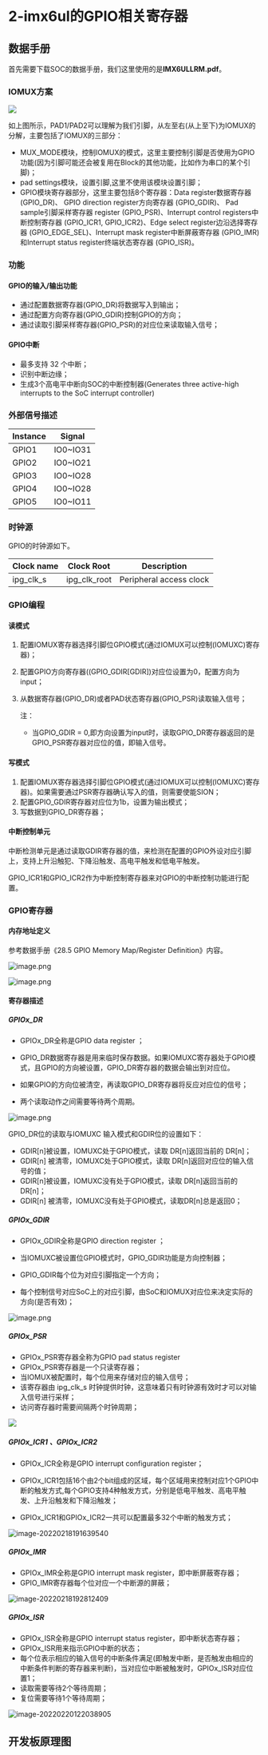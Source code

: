 # 2-imx6ul的GPIO相关寄存器

## 数据手册

首先需要下载SOC的数据手册，我们这里使用的是**IMX6ULLRM.pdf**。

### IOMUX方案

![](https://raw.githubusercontent.com/mdxz2048/mddxz_top_img/main/7ddbd3518a93df7c8dc3fc5d963a37e.png)

如上图所示，PAD1/PAD2可以理解为我们引脚，从左至右(从上至下)为IOMUX的分解，主要包括了IOMUX的三部分：

- MUX_MODE模块，控制IOMUX的模式，这里主要控制引脚是否使用为GPIO功能(因为引脚可能还会被复用在Block的其他功能，比如作为串口的某个引脚)；
- pad settings模块，设置引脚,这里不使用该模块设置引脚；
- GPIO模块寄存器部分，这里主要包括8个寄存器：Data register数据寄存器 (GPIO_DR)、 GPIO direction register方向寄存器 (GPIO_GDIR)、 Pad sample引脚采样寄存器 register (GPIO_PSR)、Interrupt control registers中断控制寄存器 (GPIO_ICR1, GPIO_ICR2)、Edge select register边沿选择寄存器 (GPIO_EDGE_SEL)、Interrupt mask register中断屏蔽寄存器 (GPIO_IMR)和Interrupt status register终端状态寄存器 (GPIO_ISR)。

### 功能

#### GPIO的输入/输出功能

- 通过配置数据寄存器(GPIO_DR)将数据写入到输出；
- 通过配置方向寄存器(GPIO_GDIR)控制GPIO的方向；
- 通过读取引脚采样寄存器(GPIO_PSR)的对应位来读取输入信号；

#### GPIO中断

- 最多支持 32 个中断；
- 识别中断边缘；
- 生成3个高电平中断向SOC的中断控制器(Generates three active-high interrupts to the SoC interrupt controller)

### 外部信号描述

| Instance | Signal   |
| -------- | -------- |
| GPIO1    | IO0~IO31 |
| GPIO2    | IO0~IO21 |
| GPIO3    | IO0~IO28 |
| GPIO4    | IO0~IO28 |
| GPIO5    | IO0~IO11 |

### 时钟源

GPIO的时钟源如下。

| Clock name | Clock Root   | Description             |
| ---------- | ------------ | ----------------------- |
| ipg_clk_s  | ipg_clk_root | Peripheral access clock |

### GPIO编程

#### 读模式

1. 配置IOMUX寄存器选择引脚位GPIO模式(通过IOMUX可以控制(IOMUXC)寄存器)；

2. 配置GPIO方向寄存器((GPIO_GDIR[GDIR])对应位设置为0，配置方向为input；

3. 从数据寄存器(GPIO_DR)或者PAD状态寄存器(GPIO_PSR)读取输入信号；

   注：

   - 当GPIO_GDIR = 0,即方向设置为input时，读取GPIO_DR寄存器返回的是GPIO_PSR寄存器对应位的值，即输入信号。

#### 写模式

1. 配置IOMUX寄存器选择引脚位GPIO模式(通过IOMUX可以控制(IOMUXC)寄存器)。如果需要通过PSR寄存器确认写入的值，则需要使能SION；
2. 配置GPIO_GDIR寄存器对应位为1b，设置为输出模式；
3. 写数据到GPIO_DR寄存器；

#### 中断控制单元

中断检测单元是通过读取GDIR寄存器的值，来检测在配置的GPIO外设对应引脚上，支持上升沿触犯、下降沿触发、高电平触发和低电平触发。

GPIO_ICR1和GPIO_ICR2作为中断控制寄存器来对GPIO的中断控制功能进行配置。

### GPIO寄存器

#### 内存地址定义

参考数据手册《28.5 GPIO Memory Map/Register Definition》内容。

![image.png](https://ae03.alicdn.com/kf/H50218755d1294ffdb54dbe7d0aba119eY.png)

![image.png](https://ae02.alicdn.com/kf/H4742809c1b8c48fd8ae19b6c942980e4Q.png)

#### 寄存器描述

##### GPIOx_DR

- GPIOx_DR全称是GPIO data register ；

- GPIO_DR数据寄存器是用来临时保存数据。如果IOMUXC寄存器处于GPIO模式，且GPIO的方向被设置，GPIO_DR寄存器的数据会输出到对应位。

- 如果GPIO的方向位被清空，再读取GPIO_DR寄存器将反应对应位的信号；

- 两个读取动作之间需要等待两个周期。


![image.png](https://ae05.alicdn.com/kf/H7d15da13e76b4163ac793dc58cda66eeN.png)

GPIO_DR位的读取与IOMUXC 输入模式和GDIR位的设置如下：

- GDIR[n]被设置，IOMUXC处于GPIO模式，读取 DR[n]返回当前的 DR[n]；
- GDIR[n] 被清零，IOMUXC处于GPIO模式，读取 DR[n]返回对应位的输入信号的值；
- GDIR[n]被设置，IOMUXC没有处于GPIO模式，读取 DR[n]返回当前的 DR[n]；
- GDIR[n] 被清零，IOMUXC没有处于GPIO模式，读取DR[n]总是返回0；

##### GPIOx_GDIR

- GPIOx_GDIR全称是GPIO direction register ；

- 当IOMUXC被设置位GPIO模式时，GPIO_GDIR功能是方向控制器；
- GPIO_GDIR每个位为对应引脚指定一个方向；
- 每个控制信号对应SoC上的对应引脚，由SoC和IOMUX对应位来决定实际的方向(是否有效)；

![image.png](https://ae02.alicdn.com/kf/H998f832cb7b9490fb15afaef34f4dbcax.png)

##### GPIOx_PSR

- GPIOx_PSR寄存器全称为GPIO pad status register 
- GPIOx_PSR寄存器是一个只读寄存器；
- 当IOMUX被配置时，每个位用来存储对应的输入信号；
- 该寄存器由 ipg_clk_s 时钟提供时钟，这意味着只有时钟源有效时才可以对输入信号进行采样；
- 访问寄存器时需要间隔两个时钟周期；

![](https://raw.githubusercontent.com/mdxz2048/mddxz_top_img/main/20220218190623.png)

##### GPIOx_ICR1 、GPIOx_ICR2

- GPIOx_ICR全称是GPIO interrupt configuration register；

- GPIOx_ICR1包括16个由2个bit组成的区域，每个区域用来控制对应1个GPIO中断的触发方式,每个GPIO支持4种触发方式，分别是低电平触发、高电平触发、上升沿触发和下降沿触发；
- GPIOx_ICR1和GPIOx_ICR2一共可以配置最多32个中断的触发方式；

![image-20220218191639540](https://raw.githubusercontent.com/mdxz2048/mddxz_top_img/main/image-20220218191639540.png)

##### GPIOx_IMR

- GPIOx_IMR全称是GPIO interrupt mask register，即中断屏蔽寄存器；
- GPIO_IMR寄存器每个位对应一个中断源的屏蔽；

![image-20220218192812409](https://raw.githubusercontent.com/mdxz2048/mddxz_top_img/main/image-20220218192812409.png)

##### GPIOx_ISR

- GPIOx_ISR全称是GPIO interrupt status register，即中断状态寄存器；
- GPIOx_ISR用来指示GPIO中断的状态；
- 每个位表示相应的输入信号的中断条件满足(即触发中断，是否触发由相应的中断条件判断的寄存器来判断)，当对应位中断被触发时，GPIOx_ISR对应位置1；
- 读取需要等待2个等待周期；
- 复位需要等待1个等待周期；

![image-20220220122038905](https://raw.githubusercontent.com/mdxz2048/mddxz_top_img/main/image-20220220122038905.png)

## 开发板原理图


